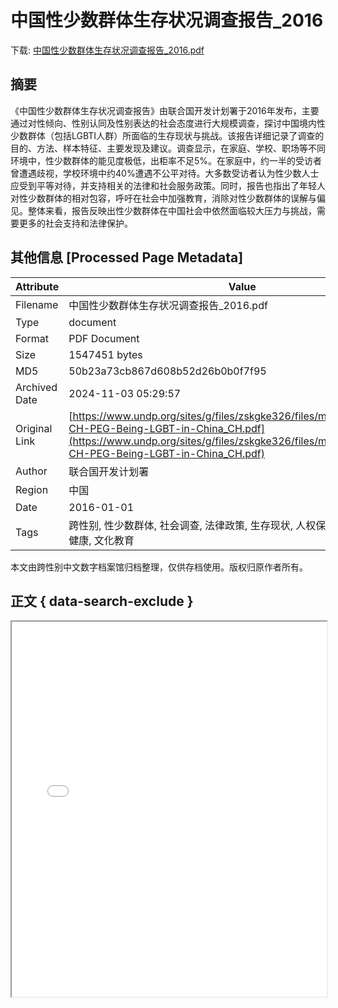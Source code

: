 # 中国性少数群体生存状况调查报告_2016

<!-- tcd_download_link -->
下载: <a href="中国性少数群体生存状况调查报告_2016.pdf" download>中国性少数群体生存状况调查报告_2016.pdf</a>
<!-- tcd_download_link_end -->

## 摘要

<!-- tcd_abstract -->
《中国性少数群体生存状况调查报告》由联合国开发计划署于2016年发布，主要通过对性倾向、性别认同及性别表达的社会态度进行大规模调查，探讨中国境内性少数群体（包括LGBTI人群）所面临的生存现状与挑战。该报告详细记录了调查的目的、方法、样本特征、主要发现及建议。调查显示，在家庭、学校、职场等不同环境中，性少数群体的能见度极低，出柜率不足5%。在家庭中，约一半的受访者曾遭遇歧视，学校环境中约40%遭遇不公平对待。大多数受访者认为性少数人士应受到平等对待，并支持相关的法律和社会服务政策。同时，报告也指出了年轻人对性少数群体的相对包容，呼吁在社会中加强教育，消除对性少数群体的误解与偏见。整体来看，报告反映出性少数群体在中国社会中依然面临较大压力与挑战，需要更多的社会支持和法律保护。

<!-- tcd_abstract_end -->

## 其他信息 [Processed Page Metadata]

| Attribute       | Value                                  |
|-----------------|----------------------------------------|
| Filename        | 中国性少数群体生存状况调查报告_2016.pdf                             |
| Type            | document                                 |
| Format          | PDF Document                               |
| Size            | 1547451 bytes                           |
| MD5             | 50b23a73cb867d608b52d26b0b0f7f95                                  |
| Archived Date   | 2024-11-03 05:29:57                             |
| Original Link   | [https://www.undp.org/sites/g/files/zskgke326/files/migration/cn/UNDP-CH-PEG-Being-LGBT-in-China_CH.pdf](https://www.undp.org/sites/g/files/zskgke326/files/migration/cn/UNDP-CH-PEG-Being-LGBT-in-China_CH.pdf)                         |
| Author          | 联合国开发计划署                               |
| Region          | 中国                               |
| Date            | 2016-01-01                                 |
| Tags            | 跨性别, 性少数群体, 社会调查, 法律政策, 生存现状, 人权保障, 社会环境, 心理健康, 文化教育                                 |

本文由跨性别中文数字档案馆归档整理，仅供存档使用。版权归原作者所有。


## 正文 { data-search-exclude }

<!-- tcd_main_text -->
<iframe src="../中国性少数群体生存状况调查报告_2016.pdf" width="100%" height="600px">
    <p>无法显示PDF，请下载查看。</p>
</iframe>
<!-- tcd_main_text_end -->

